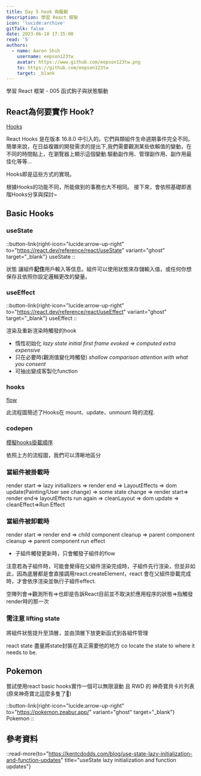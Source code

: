 ```yaml
---
title: Day 5 hook 與驅動
description: 學習 React 框架
icon: 'lucide:archive'
gitTalk: false
date: 2023-06-10 17:35:00
read: '5'
authors:
  - name: Aaron Shih
    username: eepson123tw
    avatar: https://www.github.com/eepson123tw.png
    to: https://github.com/eepson123tw
    target: _blank
---
```


學習 React 框架 - 005 函式鉤子與狀態驅動

## React為何要實作 Hook?

[Hooks](https://react.dev/reference/react)

React Hooks 是在版本 16.8.0 中引入的。它們與類組件生命週期事件完全不同。
簡單來說，在日益複雜的開發需求的提出下,我們需要觀測某些依賴值的變動，在不同的時間點上，在瀏覽器上顯示這個變動.驅動副作用、管理副作用、副作用最佳化等等...

Hooks即是這些方式的實現。

根據Hooks的功能不同，所能做到的事務也大不相同。
接下來，會依照基礎即進階Hooks分享與探討~

## Basic Hooks

### useState

::button-link{right-icon="lucide:arrow-up-right" to="https://react.dev/reference/react/useState" variant="ghost" target="_blank"}
  useState
::

狀態 讓組件**記住**用戶輸入等信息。組件可以使用狀態來存儲輸入值，或任何你想保存且依照你設定邏輯更改的變量。

### useEffect

::button-link{right-icon="lucide:arrow-up-right" to="https://react.dev/reference/react/useEffect" variant="ghost" target="_blank"}
  useEffect
::

渲染及重新渲染時觸發的hook

- 惰性初始化 *lazy state initial first frame evoked => computed extra expensive*
- 只在必要時(觀測值變化時觸發) *shallow comparison attention with what you consent*
- 可抽出變成客製化function

### hooks

[flow](https://github.com/donavon/hook-flow/blob/master/hook-flow.pdf)

此流程圖簡述了Hooks在 mount、update、unmount 時的流程.

### codepen

[模擬hooks掛載順序](https://codepen.io/eepson123tw/pen/poxmxeQ?editors=1111)

依照上方的流程圖，我們可以清晰地區分

### 當組件被掛載時

render start ⇒ lazy initiallizers ⇒ render end ⇒ LayoutEffects ⇒  dom update(Painting/User  see change) ⇒ some state change ⇒ render start⇒ render end⇒ layoutEffects run again ⇒ cleanLayout ⇒ dom update ⇒  cleanEffect⇒Run Effect

### 當組件被卸載時

render start ⇒ render end ⇒ child component cleanup ⇒ parent component cleanup ⇒ parent component  run effect

- 子組件觸發更新時，只會觸發子組件的flow

注意若為子組件時，可能會覺得在父組件渲染完成時，子組件先行渲染，但並非如此，因為底層都是會直接調用react.createElement，react 會在父組件掛載完成時，才會依序渲染並執行子組件effect.

空陣列會⇒觀測所有⇒也即是告訴React目前並不取決於應用程序的狀態⇒指觸發render時的那一次

### 需注意 lifting state

將組件狀態提升至頂層，並由頂層下放更新函式到各組件管理

react state 盡量將state封裝在真正需要他的地方 co locate the state to where it needs to be.

## Pokemon

嘗試使用react basic hooks實作一個可以無限滾動 且 RWD 的 神奇寶貝卡片列表(原來神奇寶北這麼多隻了🫠)

::button-link{right-icon="lucide:arrow-up-right" to="https://pokemon.zeabur.app/" variant="ghost" target="_blank"}
  Pokemon
::

## 參考資料

::read-more{to="https://kentcdodds.com/blog/use-state-lazy-initialization-and-function-updates" title="useState lazy initialization and function updates"}
